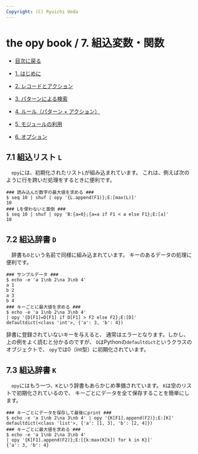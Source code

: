 ```yaml
---
Copyright: (C) Ryuichi Ueda
---
```


# the opy book / 7. 組込変数・関数


* [目次に戻る](/?page=opy_book)

* [1. はじめに](/?page=opy_intro)
* [2. レコードとアクション](/?page=opy_action)
* [3. パターンによる検索](/?page=opy_pattern)
* [4. ルール（パターン + アクション）](/?page=opy_rule)
* [5. モジュールの利用](/?page=opy_module)
* [6. オプション](/?page=opy_options)


## 7.1 組込リスト `L`

　`opy`には、初期化されたリスト`L`が組み込まれています。
これは、例えば次のように行を跨いだ処理をするときに便利です。

```
### 読み込んだ数字の最大値を求める ###
$ seq 10 | shuf | opy '{L.append(F1)};E:[max(L)]'
10
### Lを使わないと面倒 ###
$ seq 10 | shuf | opy 'B:{a=0};{a=a if F1 < a else F1};E:[a]'
10
```

## 7.2 組込辞書 `D`

　辞書も`D`という名前で同様に組み込まれています。
キーのあるデータの処理に便利です。

```
### サンプルデータ ###
$ echo -e 'a 1\nb 2\na 3\nb 4'
a 1
b 2
a 3
b 4
### キーごとに最大値を求める ###
$ echo -e 'a 1\nb 2\na 3\nb 4' 
| opy '{D[F1]=D[F1] if D[F1] > F2 else F2};E:[D]'
defaultdict(<class 'int'>, {'a': 3, 'b': 4})
```

辞書に登録されていないキーを与えると、
通常はエラーとなります。しかし、上の例をよく読むと分かるのですが、
`D`はPythonの`defaultdict`というクラスのオブジェクトで、
`opy`では0（int型）に初期化されています。


## 7.3 組込辞書 `K`

　`opy`にはもう一つ、`K`という辞書もあらかじめ準備されています。
`K`は空のリストで初期化されているので、
キーごとにデータを全て保存することを簡単にします。

```
### キーごとにデータを保存して最後にprint ###
$ echo -e 'a 1\nb 2\na 3\nb 4' | opy '{K[F1].append(F2)};E:[K]'
defaultdict(<class 'list'>, {'a': [1, 3], 'b': [2, 4]})
### キーごとに最大値を求める ###
$ echo -e 'a 1\nb 2\na 3\nb 4' 
| opy '{K[F1].append(F2)};E:[{k:max(K[k]) for k in K}]'
{'a': 3, 'b': 4}
```

